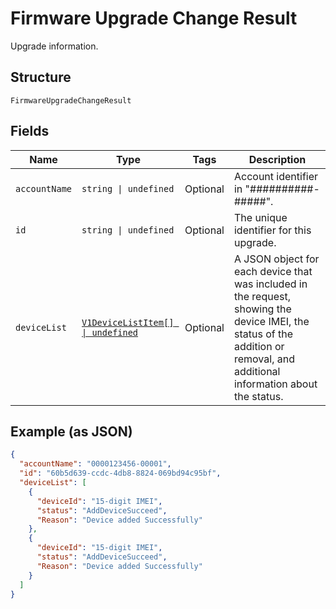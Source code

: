 
# Firmware Upgrade Change Result

Upgrade information.

## Structure

`FirmwareUpgradeChangeResult`

## Fields

| Name | Type | Tags | Description |
|  --- | --- | --- | --- |
| `accountName` | `string \| undefined` | Optional | Account identifier in "##########-#####". |
| `id` | `string \| undefined` | Optional | The unique identifier for this upgrade. |
| `deviceList` | [`V1DeviceListItem[] \| undefined`](../../doc/models/v1-device-list-item.md) | Optional | A JSON object for each device that was included in the request, showing the device IMEI, the status of the addition or removal, and additional information about the status. |

## Example (as JSON)

```json
{
  "accountName": "0000123456-00001",
  "id": "60b5d639-ccdc-4db8-8824-069bd94c95bf",
  "deviceList": [
    {
      "deviceId": "15-digit IMEI",
      "status": "AddDeviceSucceed",
      "Reason": "Device added Successfully"
    },
    {
      "deviceId": "15-digit IMEI",
      "status": "AddDeviceSucceed",
      "Reason": "Device added Successfully"
    }
  ]
}
```

